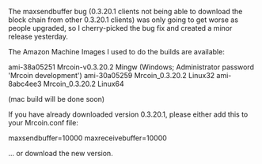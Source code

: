 The maxsendbuffer bug (0.3.20.1 clients not being able to download the block chain from other 0.3.20.1 clients) was only going to get
worse as people upgraded, so I cherry-picked the bug fix and created a minor release yesterday.

The Amazon Machine Images I used to do the builds are available:

  ami-38a05251   Mrcoin-v0.3.20.2 Mingw    (Windows; Administrator password 'Mrcoin development')
  ami-30a05259   Mrcoin_0.3.20.2 Linux32
  ami-8abc4ee3   Mrcoin_0.3.20.2 Linux64

(mac build will be done soon)

If you have already downloaded version 0.3.20.1, please either add this to your Mrcoin.conf file:

  maxsendbuffer=10000
  maxreceivebuffer=10000

... or download the new version.
